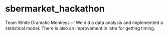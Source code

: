 # sbermarket_hackathon
Team White Dramatic Monkeys
:white_check_mark: We did a data analysis and implemented a statistical model. There is also an improvement in lstm for getting timing.
